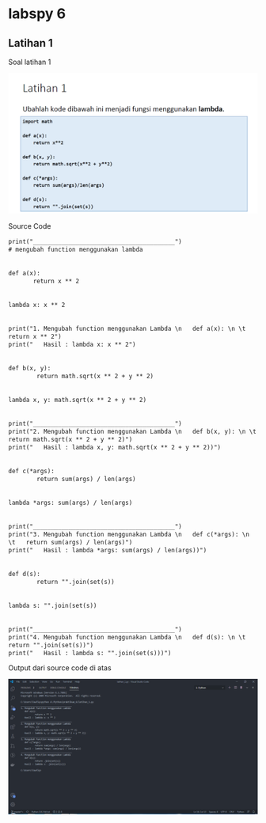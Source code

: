 # labspy 6


## Latihan 1

Soal latihan 1

![latihan_1.png](/gambar/latihan_1.png)

Source Code 

	print("________________________________________")
	# mengubah function menggunakan lambda


	def a(x):
    	   return x ** 2


	lambda x: x ** 2


	print("1. Mengubah function menggunakan Lambda \n   def a(x): \n \t   return x ** 2")
	print("   Hasil : lambda x: x ** 2")


	def b(x, y):
            return math.sqrt(x ** 2 + y ** 2)


	lambda x, y: math.sqrt(x ** 2 + y ** 2)


	print("________________________________________")
	print("2. Mengubah function menggunakan Lambda \n   def b(x, y): \n \t   return math.sqrt(x ** 2 + y ** 2)")
	print("   Hasil : lambda x, y: math.sqrt(x ** 2 + y ** 2))")


	def c(*args):
            return sum(args) / len(args)


	lambda *args: sum(args) / len(args)


	print("________________________________________")
	print("3. Mengubah function menggunakan Lambda \n   def c(*args): \n \t   return sum(args) / len(args)")
	print("   Hasil : lambda *args: sum(args) / len(args))")


	def d(s):
            return "".join(set(s))


	lambda s: "".join(set(s))


	print("________________________________________")
	print("4. Mengubah function menggunakan Lambda \n   def d(s): \n \t   return "".join(set(s))")
	print("   Hasil : lambda s: "".join(set(s)))")

Output dari source code di atas

![01.png](/gambar/01.png)

